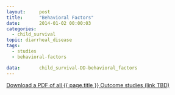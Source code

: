 ```yaml
---
layout:     post
title:      "Behavioral Factors"
date:       2014-01-02 00:00:03
categories: 
  - child_survival
topic: diarrheal_disease
tags:       
  - studies
  - behavioral-factors

data:       child_survival-DD-behavioral_factors
---
```


[Download a PDF of all {{ page.title }} Outcome studies (link TBD)]()